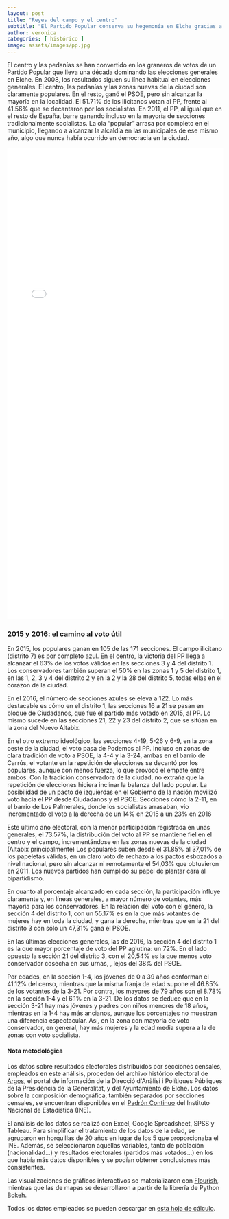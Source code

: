 ```yaml
---
layout: post
title: "Reyes del campo y el centro"
subtitle: "El Partido Popular conserva su hegemonía en Elche gracias a su apoyo en las zonas más próximas a la Basílica de Santa María y las pedanías"
author: veronica 
categories: [ histórico ]
image: assets/images/pp.jpg
---
```

El centro y las pedanías se han convertido en los graneros de votos de un Partido Popular que lleva una década dominando las elecciones generales en Elche. 
En 2008, los resultados siguen su línea habitual en elecciones generales. El centro, las pedanías y las zonas nuevas de la ciudad son claramente populares. En el resto, ganó el PSOE, pero sin alcanzar la mayoría en la localidad. El 51.71% de los ilicitanos votan al PP, frente al 41.56% que se decantaron por los socialistas. 
En 2011, el PP, al igual que en el resto de España, barre ganando incluso en la mayoría de secciones tradicionalmente socialistas. La ola “popular” arrasa por completo en el municipio, llegando a alcanzar la alcaldía en las municipales de ese mismo año, algo que nunca había ocurrido en democracia en la ciudad.

<iframe src="/assets/images/elchemap.html"
    sandbox="allow-same-origin allow-scripts"
    width="100%"
    height="1100"
    scrolling="no"
    seamless="seamless"
    frameborder="0">
</iframe>

### 2015 y 2016: el camino al voto útil

En 2015, los populares ganan en 105 de las 171 secciones. El campo ilicitano (distrito 7) es por completo azul. En el centro, la victoria del PP llega a alcanzar el 63% de los votos válidos en las secciones 3 y 4 del distrito 1. Los conservadores también superan el 50% en las zonas 1 y 5 del distrito 1, en las 1, 2, 3 y 4 del distrito 2 y en la 2 y la 28 del distrito 5, todas ellas en el corazón de la ciudad.

En el 2016, el número de secciones azules se eleva a 122. Lo más destacable es cómo en el distrito 1, las secciones 16 a 21 se pasan en bloque de Ciudadanos, que fue el partido más votado en 2015, al PP. Lo mismo sucede en las secciones 21, 22 y 23 del distrito 2, que se sitúan en la zona del Nuevo Altabix.

<div class="flourish-embed flourish-slope chart" data-src="visualisation/296516"></div><script src="https://public.flourish.studio/resources/embed.js"></script> 

En el otro extremo ideológico, las secciones 4-19, 5-26 y 6-9, en la zona oeste de la ciudad, el voto pasa de Podemos al PP. Incluso en zonas de clara tradición de voto a PSOE, la 4-4 y la 3-24,  ambas en el barrio de Carrús, el votante en la repetición de elecciones se decantó por los populares, aunque con menos fuerza, lo que provocó el empate entre ambos.
Con la tradición conservadora de la ciudad, no extraña que la repetición de elecciones hiciera inclinar la balanza del lado popular. La posibilidad de un pacto de izquierdas en el Gobierno de la nación movilizó voto hacía el PP desde Ciudadanos y el PSOE. Secciones cómo la 2-11, en el barrio de Los Palmerales, donde los socialistas arrasaban, vio incrementado el voto a la derecha de un 14% en 2015 a un 23% en 2016

Este último año electoral, con la menor participación registrada en unas generales, el 73.57%, la distribución del voto al PP se mantiene fiel en el centro y el campo, incrementándose en las zonas nuevas de la ciudad (Altabix principalmente) Los populares suben desde el 31.85% al 37,01% de los papeletas válidas, en un claro voto de rechazo a los pactos esbozados a nivel nacional, pero sin alcanzar ni remotamente el 54,03% que obtuvieron en 2011. Los nuevos partidos han cumplido su papel de plantar cara al bipartidismo. 

<div class="flourish-embed flourish-scatter plot" data-src="visualisation/297226"></div><script src="https://public.flourish.studio/resources/embed.js"></script>

En cuanto al porcentaje alcanzado en cada sección, la participación influye claramente y, en líneas generales, a mayor número de votantes, más mayoría para los conservadores. En la relación del voto con el género, la sección 4 del distrito 1, con un 55.17% es en la que más votantes de mujeres hay en toda la ciudad, y gana la derecha, mientras que en la 21 del distrito 3 con sólo un 47,31% gana el PSOE. 

<div class="flourish-embed flourish-scatter plot" data-src="visualisation/296663"></div><script src="https://public.flourish.studio/resources/embed.js"></script>

En las últimas elecciones generales, las de 2016, la sección 4 del distrito 1 es la que mayor porcentaje de voto del PP aglutina: un 72%. En el lado opuesto la sección 21 del distrito 3, con el 20,54% es la que menos voto conservador cosecha en sus urnas, , lejos del 38% del PSOE. 

Por edades, en la sección 1-4, los jóvenes de 0  a 39 años conforman el 41.12% del censo, mientras que la misma franja de edad supone el 46.85% de los votantes de la 3-21. Por contra, los mayores de 79 años son el 8.78% en la sección 1-4 y el 6.1% en la 3-21. De los datos se deduce que en  la sección 3-21 hay más jóvenes  y  padres con niños menores de 18 años, mientras en la 1-4 hay más ancianos, aunque los porcentajes no muestran una diferencia espectacular. Así, en la zona con mayoría de voto conservador, en general, hay más mujeres y la edad media supera a la de zonas con voto socialista.

<div class="alert alert-secondary" role="alert">
  <h4 class="alert-heading">Nota metodológica</h4>
  <p>Los datos sobre resultados electorales distribuidos por secciones censales, empleados en este análisis, proceden del archivo histórico electoral de <a href="http://www.argos.gva.es/ahe/val/buscaEleccionesV.html">Argos</a>, el portal de información de la Direcció d'Anàlisi i Polítiques Públiques de la Presidència de la Generalitat, y del Ayuntamiento de Elche. Los datos sobre la composición demográfica, también separados por secciones censales, se encuentran disponibles en el <a href="http://www.ine.es/dyngs/INEbase/es/operacion.htm?c=Estadistica_C&cid=1254736177012&menu=resultados&idp=1254734710990">Padrón Continuo</a> del Instituto Nacional de Estadística (INE).</p>
  <p>El análisis de los datos se realizó con Excel, Google Spreadsheet, SPSS y Tableau. Para simplificar el tratamiento de los datos de la edad, se agruparon en horquillas de 20 años en lugar de los 5 que proporcionaba el INE. Además, se seleccionaron aquellas variables, tanto de población (nacionalidad…) y resultados electorales (partidos más votados…) en los que había más datos disponibles y se podían obtener conclusiones más consistentes.</p>
  <p>Las visualizaciones de gráficos interactivos se materializaron con <a href="https://flourish.studio/">Flourish</a>, mientras que las de mapas se desarrollaron a partir de la librería de Python <a href="https://bokeh.pydata.org/en/latest/">Bokeh</a>.</p> 
  <p>Todos los datos empleados se pueden descargar en <a href="https://docs.google.com/spreadsheets/d/1Tde3VYKVakCl2x8WzAm3xa9zMZvSS9LPbvzO9r6_Oco/edit?usp=sharing">esta hoja de cálculo</a>.</p>
</div>